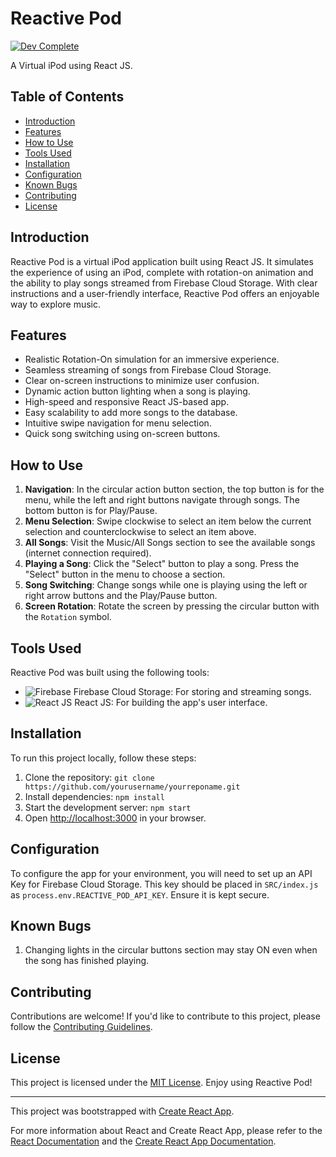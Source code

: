 # Reactive Pod

[![Dev Complete](https://img.shields.io/badge/Dev-Complete-brightgreen)](https://github.com/yourusername/yourreponame)

A Virtual iPod using React JS.

## Table of Contents

- [Introduction](#introduction)
- [Features](#features)
- [How to Use](#how-to-use)
- [Tools Used](#tools-used)
- [Installation](#installation)
- [Configuration](#configuration)
- [Known Bugs](#known-bugs)
- [Contributing](#contributing)
- [License](#license)

## Introduction

Reactive Pod is a virtual iPod application built using React JS. It simulates the experience of using an iPod, complete with rotation-on animation and the ability to play songs streamed from Firebase Cloud Storage. With clear instructions and a user-friendly interface, Reactive Pod offers an enjoyable way to explore music.

## Features

- Realistic Rotation-On simulation for an immersive experience.
- Seamless streaming of songs from Firebase Cloud Storage.
- Clear on-screen instructions to minimize user confusion.
- Dynamic action button lighting when a song is playing.
- High-speed and responsive React JS-based app.
- Easy scalability to add more songs to the database.
- Intuitive swipe navigation for menu selection.
- Quick song switching using on-screen buttons.

## How to Use

1. **Navigation**: In the circular action button section, the top button is for the menu, while the left and right buttons navigate through songs. The bottom button is for Play/Pause.
2. **Menu Selection**: Swipe clockwise to select an item below the current selection and counterclockwise to select an item above.
3. **All Songs**: Visit the Music/All Songs section to see the available songs (internet connection required).
4. **Playing a Song**: Click the "Select" button to play a song. Press the "Select" button in the menu to choose a section.
5. **Song Switching**: Change songs while one is playing using the left or right arrow buttons and the Play/Pause button.
6. **Screen Rotation**: Rotate the screen by pressing the circular button with the `Rotation` symbol.

## Tools Used

Reactive Pod was built using the following tools:

- ![Firebase](https://miro.medium.com/max/1024/1*oT_l6QxMdTN65-0gwFqeNg.png) Firebase Cloud Storage: For storing and streaming songs.
- ![React JS](https://upload.wikimedia.org/wikipedia/commons/thumb/a/a7/React-icon.svg/1200px-React-icon.svg.png) React JS: For building the app's user interface.

## Installation

To run this project locally, follow these steps:

1. Clone the repository: `git clone https://github.com/yourusername/yourreponame.git`
2. Install dependencies: `npm install`
3. Start the development server: `npm start`
4. Open [http://localhost:3000](http://localhost:3000) in your browser.

## Configuration

To configure the app for your environment, you will need to set up an API Key for Firebase Cloud Storage. This key should be placed in `SRC/index.js` as `process.env.REACTIVE_POD_API_KEY`. Ensure it is kept secure.

## Known Bugs

1. Changing lights in the circular buttons section may stay ON even when the song has finished playing.

## Contributing

Contributions are welcome! If you'd like to contribute to this project, please follow the [Contributing Guidelines](CONTRIBUTING.md).

## License

This project is licensed under the [MIT License](LICENSE). Enjoy using Reactive Pod!

---

This project was bootstrapped with [Create React App](https://github.com/facebook/create-react-app).

For more information about React and Create React App, please refer to the [React Documentation](https://reactjs.org/) and the [Create React App Documentation](https://facebook.github.io/create-react-app/docs/getting-started).
